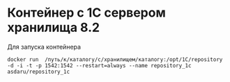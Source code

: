 # Контейнер с 1С сервером хранилища 8.2

Для запуска контейнера

```
docker run  /путь/к/каталогу/с/хранилищем/каталогу:/opt/1C/repository -d -i -t -p 1542:1542 --restart=always --name repository_1c  asdaru/repository_1c
```
